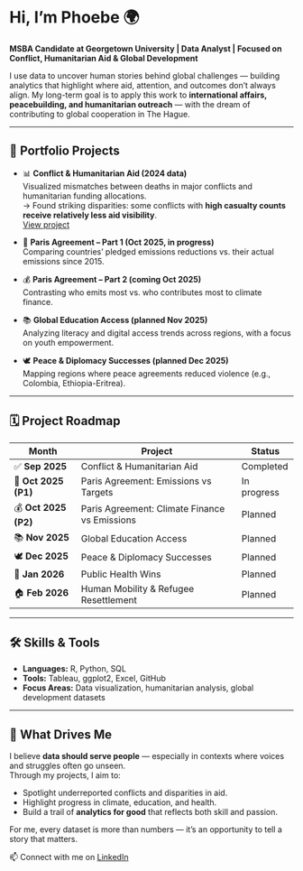 # Hi, I’m Phoebe 🌍  

**MSBA Candidate at Georgetown University | Data Analyst | Focused on Conflict, Humanitarian Aid & Global Development**  

I use data to uncover human stories behind global challenges — building analytics that highlight where aid, attention, and outcomes don’t always align. My long-term goal is to apply this work to **international affairs, peacebuilding, and humanitarian outreach** — with the dream of contributing to global cooperation in The Hague.  

---

## 📂 Portfolio Projects  

- 📊 **Conflict & Humanitarian Aid (2024 data)**  
  Visualized mismatches between deaths in major conflicts and humanitarian funding allocations.  
  → Found striking disparities: some conflicts with **high casualty counts receive relatively less aid visibility**.  
  [View project](https://github.com/phoebelamb411/Conflict_and_Humanitarian_aid)  

- 🌱 **Paris Agreement – Part 1 (Oct 2025, in progress)**  
  Comparing countries’ pledged emissions reductions vs. their actual emissions since 2015.  

- 💰 **Paris Agreement – Part 2 (coming Oct 2025)**  
  Contrasting who emits most vs. who contributes most to climate finance.  

- 📚 **Global Education Access (planned Nov 2025)**  
  Analyzing literacy and digital access trends across regions, with a focus on youth empowerment.  

- 🕊️ **Peace & Diplomacy Successes (planned Dec 2025)**  
  Mapping regions where peace agreements reduced violence (e.g., Colombia, Ethiopia-Eritrea).  

---

## 🗓️ Project Roadmap  
| Month             | Project                                      | Status       |
|-------------------|----------------------------------------------|--------------|
| ✅ **Sep 2025**   | Conflict & Humanitarian Aid                  | Completed    |
| 🌱 **Oct 2025 (P1)** | Paris Agreement: Emissions vs Targets    | In progress  |
| 💰 **Oct 2025 (P2)** | Paris Agreement: Climate Finance vs Emissions | Planned |
| 📚 **Nov 2025**   | Global Education Access                      | Planned      |
| 🕊️ **Dec 2025**  | Peace & Diplomacy Successes                  | Planned      |
| 🧬 **Jan 2026**   | Public Health Wins                           | Planned      |
| 🏠 **Feb 2026**   | Human Mobility & Refugee Resettlement        | Planned      |

---

## 🛠️ Skills & Tools  

- **Languages:** R, Python, SQL  
- **Tools:** Tableau, ggplot2, Excel, GitHub  
- **Focus Areas:** Data visualization, humanitarian analysis, global development datasets  

---

## 🌟 What Drives Me  

I believe **data should serve people** — especially in contexts where voices and struggles often go unseen.  
Through my projects, I aim to:  
- Spotlight underreported conflicts and disparities in aid.  
- Highlight progress in climate, education, and health.  
- Build a trail of **analytics for good** that reflects both skill and passion.  

For me, every dataset is more than numbers — it’s an opportunity to tell a story that matters.  

📫 Connect with me on [LinkedIn](https://www.linkedin.com/in/phoebe-lamb-067b33228)  

